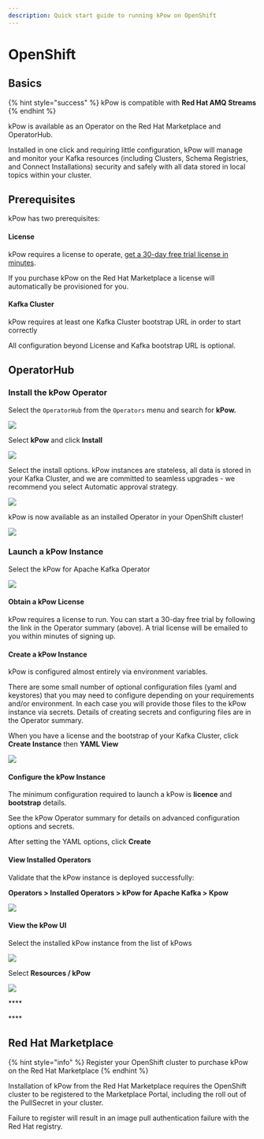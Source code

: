 ```yaml
---
description: Quick start guide to running kPow on OpenShift
---
```


# OpenShift

## Basics

{% hint style="success" %}
kPow is compatible with **Red Hat AMQ Streams**
{% endhint %}

kPow is available as an Operator on the Red Hat Marketplace and OperatorHub.

Installed in one click and requiring little configuration, kPow will manage and monitor your Kafka resources \(including Clusters, Schema Registries, and Connect Installations\) security and safely with all data stored in local topics within your cluster.

## Prerequisites

kPow has two prerequisites:

#### License

kPow requires a license to operate, [get a 30-day free trial license in minutes](https://kpow.io/try).

If you purchase kPow on the Red Hat Marketplace a license will automatically be provisioned for you.

#### Kafka Cluster

kPow requires at least one Kafka Cluster bootstrap URL in order to start correctly

All configuration beyond License and Kafka bootstrap URL is optional.

## OperatorHub

### Install the kPow Operator

Select the `OperatorHub` from the `Operators` menu and search for **kPow.**

![](../.gitbook/assets/screen-shot-2021-03-26-at-9.15.42-pm.png)

Select **kPow** and click **Install**

![](../.gitbook/assets/screen-shot-2021-03-26-at-9.18.20-pm.png)

Select the install options. kPow instances are stateless, all data is stored in your Kafka Cluster, and we are committed to seamless upgrades - we recommend you select Automatic approval strategy.

![](../.gitbook/assets/screen-shot-2021-03-26-at-9.31.11-pm.png)

kPow is now available as an installed Operator in your OpenShift cluster!

![](../.gitbook/assets/screen-shot-2021-03-26-at-9.32.35-pm.png)

### Launch a kPow Instance

Select the kPow for Apache Kafka Operator

![](../.gitbook/assets/screen-shot-2021-03-26-at-9.35.33-pm.png)

#### Obtain a kPow License

kPow requires a license to run. You can start a 30-day free trial by following the link in the Operator summary \(above\). A trial license will be emailed to you within minutes of signing up.

#### Create a kPow Instance

kPow is configured almost entirely via environment variables.

There are some small number of optional configuration files \(yaml and keystores\) that you may need to configure depending on your requirements and/or environment. In each case you will provide those files to the kPow instance via secrets. Details of creating secrets and configuring files are in the Operator summary.

When you have a license and the bootstrap of your Kafka Cluster, click **Create Instance** then **YAML View**

![](../.gitbook/assets/screen-shot-2021-03-26-at-9.41.44-pm.png)

#### **Configure the kPow Instance**

The minimum configuration required to launch a kPow is **licence** and **bootstrap** details.

See the kPow Operator summary for details on advanced configuration options and secrets.

After setting the YAML options, click **Create**

#### **View Installed Operators**

Validate that the kPow instance is deployed successfully:

**Operators &gt; Installed Operators &gt; kPow for Apache Kafka &gt; Kpow**

![](../.gitbook/assets/screen-shot-2021-03-26-at-9.48.24-pm.png)

#### View the kPow UI

Select the installed kPow instance from the list of kPows

![](../.gitbook/assets/screen-shot-2021-03-26-at-10.01.38-pm.png)

Select **Resources / kPow**

![](../.gitbook/assets/screen-shot-2021-03-26-at-10.03.00-pm.png)

\*\*\*\*

\*\*\*\*

## Red Hat Marketplace

{% hint style="info" %}
Register your OpenShift cluster to purchase kPow on the Red Hat Marketplace
{% endhint %}

Installation of kPow from the Red Hat Marketplace requires the OpenShift cluster to be registered to the Marketplace Portal, including the roll out of the PullSecret in your cluster. 

Failure to register will result in an image pull authentication failure with the Red Hat registry.



